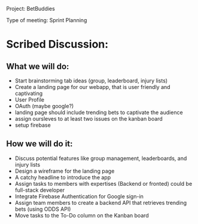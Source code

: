 Project: BetBuddies

Type of meeting: Sprint Planning
# Scribed Discussion:

## What we will do: 

- Start brainstorming tab ideas (group, leaderboard, injury lists)
- Create a landing page for our webapp, that is user friendly and captivating
- User Profile
- OAuth (maybe google?)
- landing page should include trending bets to captivate the audience
- assign oursleves to at least two issues on the kanban board
- setup firebase


## How we will do it:
- Discuss potential features like group management, leaderboards, and injury lists
- Design a wireframe for the landing page
- A catchy headline to introduce the app
- Assign tasks to members with expertises (Backend or fronted) could be full-stack developer
- Integrate Firebase Authentication for Google sign-in
- Assign team members to create a backend API that retrieves trending bets (using ODDS API)
- Move tasks to the To-Do column on the Kanban board
